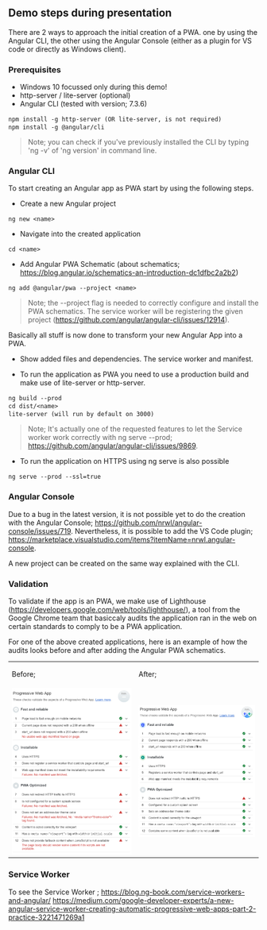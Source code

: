 ## Demo steps during presentation

There are 2 ways to approach the initial creation of a PWA. one by using the Angular CLI, the other using the Angular Console (either as a plugin for VS code or directly as Windows client).

### Prerequisites 
- Windows 10 focussed only during this demo!
- http-server / lite-server (optional)
- Angular CLI (tested with version; 7.3.6)

````
npm install -g http-server (OR lite-server, is not required)
npm install -g @angular/cli
````

> Note; you can check if you've previously installed the CLI by typing 'ng -v' of 'ng version' in command line.

### Angular CLI
To start creating an Angular app as PWA start by using the following steps.

- Create a new Angular project
````
ng new <name>
````

- Navigate into the created application
````
cd <name>
````

- Add Angular PWA Schematic (about schematics; https://blog.angular.io/schematics-an-introduction-dc1dfbc2a2b2)
````
ng add @angular/pwa --project <name>
````
> Note; the --project flag is needed to correctly configure and install the PWA schematics. The service worker will be registering the given project (https://github.com/angular/angular-cli/issues/12914). 

Basically all stuff is now done to transform your new Angular App into a PWA.

- Show added files and dependencies. The service worker and manifest.

- To run the application as PWA you need to use a production build and make use of lite-server or http-server.
````
ng build --prod
cd dist/<name>
lite-server (will run by default on 3000)
````
> Note; It's actually one of the requested features to let the Service worker work correctly with ng serve --prod; https://github.com/angular/angular-cli/issues/9869.

- To run the application on HTTPS using ng serve is also possible
````
ng serve --prod --ssl=true
````

### Angular Console
Due to a bug in the latest version, it is not possible yet to do the creation with the Angular Console; https://github.com/nrwl/angular-console/issues/719. Nevertheless, it is possible to add the VS Code plugin; https://marketplace.visualstudio.com/items?itemName=nrwl.angular-console.

A new project can be created on the same way explained with the CLI.

### Validation

To validate if the app is an PWA, we make use of Lighthouse (https://developers.google.com/web/tools/lighthouse/), a tool from the Google Chrome team that basiccaly audits the application ran in the web on certain standards to comply to be a PWA application. 

For one of the above created applications, here is an example of how the audits looks before and after adding the Angular PWA schematics.

<table>
  <tr>
    <td>
      <p>Before;</p>
    </td>
    <td>
      <p>After;</p>
    </td>  
  </tr>
  <tr>
    <td>
      <img src="https://raw.githubusercontent.com/lmeijdam/rs-pwa-angular-demo/master/images/ngaudit_nopwa.PNG" width="500">
    </td>
    <td>
      <img src="https://raw.githubusercontent.com/lmeijdam/rs-pwa-angular-demo/master/images/ngaudit_pwa.PNG" width="500">
    </td>  
  </tr>
</table>

### Service Worker
To see the Service Worker ; https://blog.ng-book.com/service-workers-and-angular/ 
https://medium.com/google-developer-experts/a-new-angular-service-worker-creating-automatic-progressive-web-apps-part-2-practice-3221471269a1

